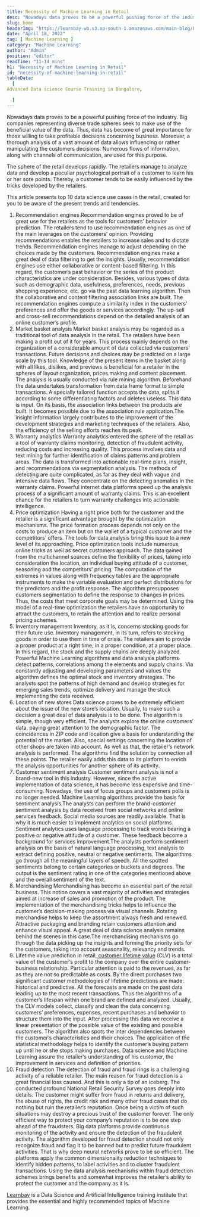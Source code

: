 ```yaml
---
title: Necessity of Machine Learning in Retail
desc: "Nowadays data proves to be a powerful pushing force of the industry. Big companies representing diverse trade spheres seek to make use of the beneficial value of the data..."
slug: home
headerImg: "https://learnbay-wb.s3.ap-south-1.amazonaws.com/main-blog/blog/retail.jpg"
date: "April 18, 2022"
tag: [ Machine Learning ]
category: "Machine Learning"
author: "Admin"
position: "editor"
readTime: "11-14 mins"
h1: "Necessity of Machine Learning in Retail"
id: "necessity-of-machine-learning-in-retail"
tableData:
  [
Advanced Data science Course Training in Bangalore,

  ]
---
```


Nowadays data proves to be a powerful pushing force of the industry. Big companies representing diverse trade spheres seek to make use of the beneficial value of the data. Thus, data has become of great importance for those willing to take profitable decisions concerning business. Moreover, a thorough analysis of a vast amount of data allows influencing or rather manipulating the customers decisions. Numerous flows of information, along with channels of communication, are used for this purpose.

The sphere of the retail develops rapidly. The retailers manage to analyze data and develop a peculiar psychological portrait of a customer to learn his or her sore points. Thereby, a customer tends to be easily influenced by the tricks developed by the retailers.

This article presents top 10 data science use cases in the retail, created for you to be aware of the present trends and tendencies.



1. Recommendation engines 
 Recommendation engines proved to be of great use for the retailers as the tools for customers’ behavior prediction. The retailers tend to use recommendation engines as one of the main leverages on the customers’ opinion. Providing recommendations enables the retailers to increase sales and to dictate trends. Recommendation engines manage to adjust depending on the choices made by the customers. Recommendation engines make a great deal of data filtering to get the insights. Usually, recommendation engines use either collaborative or content-based filtering. In this regard, the customer’s past behavior or the series of the product characteristics are under consideration. Besides, various types of data such as demographic data, usefulness, preferences, needs, previous shopping experience, etc. go via the past data learning algorithm. Then the collaborative and content filtering association links are built. The recommendation engines compute a similarity index in the customers’ preferences and offer the goods or services accordingly. The up-sell and cross-sell recommendations depend on the detailed analysis of an online customer’s profile.
2. Market basket analysis 
 Market basket analysis may be regarded as a traditional tool of data analysis in the retail. The retailers have been making a profit out of it for years. This process mainly depends on the organization of a considerable amount of data collected via customers’ transactions. Future decisions and choices may be predicted on a large scale by this tool. Knowledge of the present items in the basket along with all likes, dislikes, and previews is beneficial for a retailer in the spheres of layout organization, prices making and content placement. The analysis is usually conducted via rule mining algorithm. Beforehand the data undertakes transformation from data frame format to simple transactions. A specially tailored function accepts the data, splits it according to some differentiating factors and deletes useless. This data is input. On its basis, the association links between the products are built. It becomes possible due to the association rule application.The insight information largely contributes to the improvement of the development strategies and marketing techniques of the retailers. Also, the efficiency of the selling efforts reaches its peak.
3. Warranty analytics 
 Warranty analytics entered the sphere of the retail as a tool of warranty claims monitoring, detection of fraudulent activity, reducing costs and increasing quality. This process involves data and text mining for further identification of claims patterns and problem areas. The data is transformed into actionable real-time plans, insight, and recommendations via segmentation analysis. The methods of detecting are quite complicated, as far as they deal with vague and intensive data flows. They concentrate on the detecting anomalies in the warranty claims. Powerful internet data platforms speed up the analysis process of a significant amount of warranty claims. This is an excellent chance for the retailers to turn warranty challenges into actionable intelligence.
4. Price optimization 
 Having a right price both for the customer and the retailer is a significant advantage brought by the optimization mechanisms. The price formation process depends not only on the costs to produce an item but on the wallet of a typical customer and the competitors’ offers. The tools for data analysis bring this issue to a new level of its approaching. Price optimization tools include numerous online tricks as well as secret customers approach. The data gained from the multichannel sources define the flexibility of prices, taking into consideration the location, an individual buying attitude of a customer, seasoning and the competitors’ pricing. The computation of the extremes in values along with frequency tables are the appropriate instruments to make the variable evaluation and perfect distributions for the predictors and the profit response. The algorithm presupposes customers segmentation to define the response to changes in prices. Thus, the costs that meet corporate goals may be determined. Using the model of a real-time optimization the retailers have an opportunity to attract the customers, to retain the attention and to realize personal pricing schemes.
5. Inventory management 
 Inventory, as it is, concerns stocking goods for their future use. Inventory management, in its turn, refers to stocking goods in order to use them in time of crisis. The retailers aim to provide a proper product at a right time, in a proper condition, at a proper place. In this regard, the stock and the supply chains are deeply analyzed. Powerful Machine Learning algorithms and data analysis platforms detect patterns, correlations among the elements and supply chains. Via constantly adjusting and developing parameters and values the algorithm defines the optimal stock and inventory strategies. The analysts spot the patterns of high demand and develop strategies for emerging sales trends, optimize delivery and manage the stock implementing the data received.
6. Location of new stores 
 Data science proves to be extremely efficient about the issue of the new store’s location. Usually, to make such a decision a great deal of data analysis is to be done. The algorithm is simple, though very efficient. The analysts explore the online customers’ data, paying great attention to the demographic factor. The coincidences in ZIP code and location give a basis for understanding the potential of the market. Also, special settings concerning the location of other shops are taken into account. As well as that, the retailer’s network analysis is performed. The algorithms find the solution by connection all these points. The retailer easily adds this data to its platform to enrich the analysis opportunities for another sphere of its activity.
7. Customer sentiment analysis 
 Customer sentiment analysis is not a brand-new tool in this industry. However, since the active implementation of data science, it has become less expensive and time-consuming. Nowadays, the use of focus groups and customers polls is no longer needed. Machine Learning algorithms provide the basis for sentiment analysis.The analysts can perform the brand-customer sentiment analysis by data received from social networks and online services feedback. Social media sources are readily available. That is why it is much easier to implement analytics on social platforms. Sentiment analytics uses language processing to track words bearing a positive or negative attitude of a customer. These feedback become a background for services improvement.The analysts perform sentiment analysis on the basis of natural language processing, text analysis to extract defining positive, neutral or negative sentiments. The algorithms go through all the meaningful layers of speech. All the spotted sentiments belong to certain categories or buckets and degrees. The output is the sentiment rating in one of the categories mentioned above and the overall sentiment of the text.
8. Merchandising 
 Merchandising has become an essential part of the retail business. This notion covers a vast majority of activities and strategies aimed at increase of sales and promotion of the product. The implementation of the merchandising tricks helps to influence the customer’s decision-making process via visual channels. Rotating merchandise helps to keep the assortment always fresh and renewed. Attractive packaging and branding retain customers attention and enhance visual appeal. A great deal of data science analysis remains behind the scenes in this case.The merchandising mechanisms go through the data picking up the insights and forming the priority sets for the customers, taking into account seasonality, relevancy and trends.
9. Lifetime value prediction 
 In retail,[ customer lifetime value](https://www.qualtrics.com/au/experience-management/customer/customer-lifetime-value/#:~:text=Customer%20lifetime%20value%20is%20the,great%20way%20to%20drive%20growth.) (CLV) is a total value of the customer’s profit to the company over the entire customer-business relationship. Particular attention is paid to the revenues, as far as they are not so predictable as costs. By the direct purchases two significant customer methodologies of lifetime predictions are made: historical and predictive. All the forecasts are made on the past data leading up to the most recent transactions. Thus the algorithms of a customer’s lifespan within one brand are defined and analyzed. Usually, the CLV models collect, classify and clean the data concerning customers’ preferences, expenses, recent purchases and behavior to structure them into the input. After processing this data we receive a linear presentation of the possible value of the existing and possible customers. The algorithm also spots the inter dependencies between the customer’s characteristics and their choices. The application of the statistical methodology helps to identify the customer’s buying pattern up until he or she stops making purchases. Data science and Machine Learning assure the retailer’s understanding of his customer, the improvement in services and definition of priorities.
10. Fraud detection 
 The detection of fraud and fraud rings is a challenging activity of a reliable retailer. The main reason for fraud detection is a great financial loss caused. And this is only a tip of an iceberg. The conducted profound National Retail Security Survey goes deeply into details. The customer might suffer from fraud in returns and delivery, the abuse of rights, the credit risk and many other fraud cases that do nothing but ruin the retailer’s reputation. Once being a victim of such situations may destroy a precious trust of the customer forever. The only efficient way to protect your company’s reputation is to be one step ahead of the fraudsters. Big data platforms provide continuous monitoring of the activity and ensure the detection of the fraudulent activity. The algorithm developed for fraud detection should not only recognize fraud and flag it to be banned but to predict future fraudulent activities. That is why deep neural networks prove to be so efficient. The platforms apply the common dimensionality reduction techniques to identify hidden patterns, to label activities and to cluster fraudulent transactions. Using the data analysis mechanisms within fraud detection schemes brings benefits and somewhat improves the retailer’s ability to protect the customer and the company as it is.

[Learnbay](https://www.learnbay.co/data-science-course/artificial-intelligence-certification/) is a Data Science and Artificial Intelligence training institute that provides the essential and highly recommended topics of Machine Learning.
